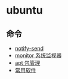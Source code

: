 # ubuntu

## 命令

* [notify-send](notify-send.md)
* [monitor 系统监视器](monitor.md)
* [apt 包管理](apt.md)
* [常用软件](常用软件.md)
